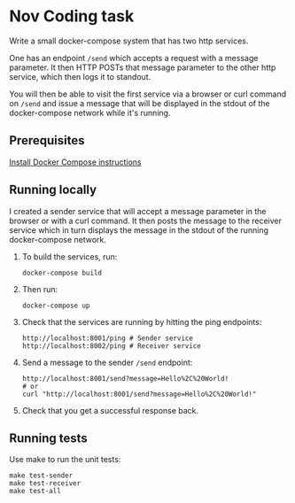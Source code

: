 # Nov Coding task

Write a small docker-compose system that has two http services.

One has an endpoint `/send` which accepts a request with a message parameter. It then HTTP POSTs that message parameter to the other http service, which then logs it to standout.

You will then be able to visit the first service via a browser or curl command on `/send` and issue a message that will be displayed in the stdout of the docker-compose network while it's running.

## Prerequisites

[Install Docker Compose instructions](https://docs.docker.com/compose/install/)

## Running locally

I created a sender service that will accept a message parameter in the browser or with a curl command. It then posts the message to the receiver service which in turn displays the message in the stdout of the running docker-compose network.

1. To build the services, run:

    ```text
    docker-compose build
    ```

2. Then run:

    ```text
    docker-compose up
    ```

3. Check that the services are running by hitting the ping endpoints:

    ```text
    http://localhost:8001/ping # Sender service
    http://localhost:8002/ping # Receiver service
    ```

4. Send a message to the sender `/send` endpoint:

    ```text
    http://localhost:8001/send?message=Hello%2C%20World!
    # or
    curl "http://localhost:8001/send?message=Hello%2C%20World!"
    ```

5. Check that you get a successful response back.

## Running tests

Use make to run the unit tests:

```test
make test-sender
make test-receiver
make test-all
```
